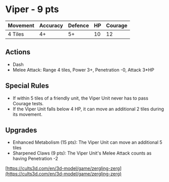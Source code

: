 # Viper  - 9 pts

|Movement | Accuracy | Defence | HP | Courage |
| ------ | ------ | ------ | ------ | ------ |
| 4 Tiles | 4+ | 5+ | 10 | 12 |

## Actions
* Dash
* Melee Attack: Range 4 tiles, Power 3+, Penetration -0, Attack 3*HP

## Special Rules
- If within 5 tiles of a friendly unit, the Viper Unit never has to pass Courage tests.
- If the Viper Unit falls below 4 HP, it can move an additional 2 tiles during its movement.

## Upgrades
- Enhanced Metabolism (15 pts): The Viper Unit can move an additional 5 tiles
- Sharpened Claws (9 pts): The Viper Unit's Melee Attack counts as having Penetration -2

[https://cults3d.com/en/3d-model/game/zergling-zerg](https://cults3d.com/en/3d-model/game/zergling-zerg)
